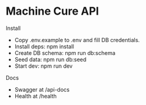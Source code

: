 # Machine Cure API

Install
- Copy .env.example to .env and fill DB credentials.
- Install deps: npm install
- Create DB schema: npm run db:schema
- Seed data: npm run db:seed
- Start dev: npm run dev

Docs
- Swagger at /api-docs
- Health at /health
